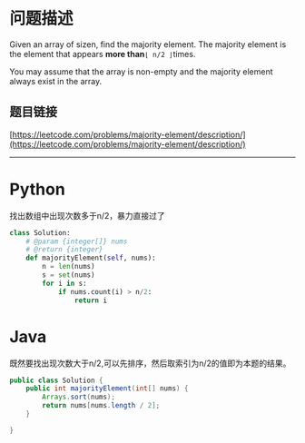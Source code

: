# 问题描述

Given an array of sizen, find the majority element. The majority element is the element that appears **more than**`⌊ n/2 ⌋`times.

You may assume that the array is non-empty and the majority element always exist in the array.

## 题目链接

[https://leetcode.com/problems/majority-element/description/](https://leetcode.com/problems/majority-element/description/)

---

# Python

找出数组中出现次数多于n/2，暴力直接过了

```python
class Solution:
    # @param {integer[]} nums
    # @return {integer}
    def majorityElement(self, nums):
        n = len(nums)
        s = set(nums)
        for i in s:
            if nums.count(i) > n/2:
                return i
```

# Java

既然要找出现次数大于n/2,可以先排序，然后取索引为n/2的值即为本题的结果。

```java
public class Solution {
    public int majorityElement(int[] nums) {
        Arrays.sort(nums);
        return nums[nums.length / 2];
    }

}
```



